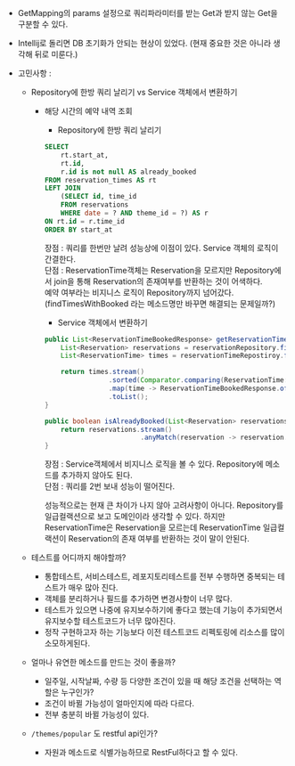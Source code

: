 - GetMapping의 params 설정으로 쿼리파라미터를 받는 Get과 받지 않는 Get을 구분할 수 있다.
- Intellij로 돌리면 DB 초기화가 안되는 현상이 있었다. (현재 중요한 것은 아니라 생각해 뒤로 미룬다.)

- 고민사항 : 
    - Repository에 한방 쿼리 날리기 vs Service 객체에서 변환하기
        - 해당 시간의 예약 내역 조회
            - Repository에 한방 쿼리 날리기
            ```sql
            SELECT
                rt.start_at,
                rt.id,
                r.id is not null AS already_booked
            FROM reservation_times AS rt
            LEFT JOIN
                (SELECT id, time_id
                FROM reservations
                WHERE date = ? AND theme_id = ?) AS r
            ON rt.id = r.time_id
            ORDER BY start_at
            ```
            장점 : 쿼리를 한번만 날려 성능상에 이점이 있다. Service 객체의 로직이 간결한다.<br>
            단점 : ReservationTime객체는 Reservation을 모르지만 Repository에서 join을 통해 Reservation의 존재여부를 반환하는 것이 어색하다.<br>
            예약 여부라는 비지니스 로직이 Repository까지 넘어갔다.(findTimesWithBooked 라는 메소드명만 바꾸면 해결되는 문제일까?)

            - Service 객체에서 변환하기
            ```java
            public List<ReservationTimeBookedResponse> getReservationTimeBooked(LocalDate date, Long themeId) {
                List<Reservation> reservations = reservationRepository.findByDateAndThemeId(date, themeId);
                List<ReservationTime> times = reservationTimeRepostiroy.findAll();

                return times.stream()
                            .sorted(Comparator.comparing(ReservationTime::getStartAt).reversed())
                            .map(time -> ReservationTimeBookedResponse.of(time, isAlreadyBooked(reservations, time)))
                            .toList();
            }

            public boolean isAlreadyBooked(List<Reservation> reservations, ReservationTime time) {
                return reservations.stream()
                                    .anyMatch(reservation -> reservation.isTime(time));
            }
            ```
            장점 : Service객체에서 비지니스 로직을 볼 수 있다. Repository에 메소드를 추가하지 않아도 된다.<br>
            단점 : 쿼리를 2번 보내 성능이 떨어진다. 

            성능적으로는 현재 큰 차이가 나지 않아 고려사항이 아니다.
            Repository를 일급컬랙션으로 보고 도메인이라 생각할 수 있다. 하지만 ReservationTime은 Reservation을 모르는데 ReservationTime 일급컬랙션이 Reservation의 존재 여부를 반환하는 것이 말이 안된다.


    - 테스트를 어디까지 해야할까?
        - 통합테스트, 서비스테스트, 레포지토리테스트를 전부 수행하면 중복되는 테스트가 매우 많아 진다.
        - 객체를 분리하거나 필드를 추가하면 변경사항이 너무 많다.
        - 테스트가 있으면 나중에 유지보수하기에 좋다고 했는데 기능이 추가되면서 유지보수할 테스트코드가 너무 많아진다.
        - 정작 구현하고자 하는 기능보다 이전 테스트코드 리펙토링에 리소스를 많이 소모하게된다.
        
    - 얼마나 유연한 메소드를 만드는 것이 좋을까?
        - 일주일, 시작날짜, 수량 등 다양한 조건이 있을 때 해당 조건을 선택하는 역할은 누구인가?
        - 조건이 바뀔 가능성이 얼마인지에 따라 다르다.
        - 전부 충분히 바뀔 가능성이 있다.

    - `/themes/popular` 도 restful api인가?
        - 자원과 메소드로 식별가능하므로 RestFul하다고 할 수 있다.
